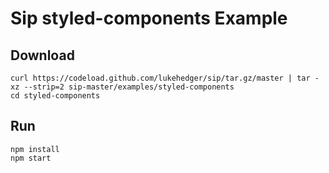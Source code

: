# Sip styled-components Example

## Download

```
curl https://codeload.github.com/lukehedger/sip/tar.gz/master | tar -xz --strip=2 sip-master/examples/styled-components
cd styled-components
```

## Run

```
npm install
npm start
```

